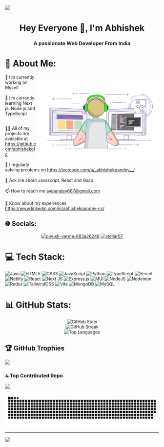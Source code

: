 <!--<h1 align="center">Hi 👋, I'm Abhishek Pandey</h1>
<h3 align="center">A passionate Software Engineer</h3>

<p align="left"> <img src="https://komarev.com/ghpvc/?username=abhishekofc&label=Profile%20views&color=0e75b6&style=flat" alt="abhishekofc" /> </p>

<p align="left"> <a href="https://github.com/ryo-ma/github-profile-trophy"><img src="https://github-profile-trophy.vercel.app/?username=abhishekofc" alt="abhishekofc" /></a> </p>

- 🔭 I’m currently working towards <br/>**Becoming a skilled and well-rounded Software Developer.**

- 🌱 I’m currently<br/> **Actively learning and deepening my expertise in DSA, Full Stack Web Development, and DevOps practices.**

- 👯 I’m looking to collaborate on <br/>**Open Source Team Projects and promoting digital accessibility for all users.**
  
- 💬 Ask me about<br/> **Topics related to Data Structures, Frontend Development, and frameworks such as React.**
  <br/>

- 📫 How to reach me **avipandey667@gmail.com**

- 📄 Know about my experiences (www.linkedin.com/in/abhishekpandey-cs)
  <br/>

- ⚡ Fun fact <br/>**To me, continuous curiosity and consistent effort are the foundations of technical excellence.**

<h3 align="left">Connect with me:</h3>
<p align="left">
<a href="https://linkedin.com/in/abhishekpandey-cs" target="blank"><img align="center" src="https://raw.githubusercontent.com/rahuldkjain/github-profile-readme-generator/master/src/images/icons/Social/linked-in-alt.svg" alt="abhishekpandey-cs" height="30" width="40" /></a>
<a href="https://instagram.com/abhishek.ofc_" target="blank"><img align="center" src="https://raw.githubusercontent.com/rahuldkjain/github-profile-readme-generator/master/src/images/icons/Social/instagram.svg" alt="abhishek.ofc_" height="30" width="40" /></a>
<a href="https://www.leetcode.com/_abhishekpandey__/" target="blank"><img align="center" src="https://raw.githubusercontent.com/rahuldkjain/github-profile-readme-generator/master/src/images/icons/Social/leet-code.svg" alt="_abhishekpandey__/" height="30" width="40" /></a>
</p>

<h3 align="left">🚀 Tech Stack:</h3>

<p align="left">
  <img src="https://img.shields.io/badge/React-20232A?style=for-the-badge&logo=react&logoColor=61DAFB" alt="React"/>
  <img src="https://img.shields.io/badge/MongoDB-4EA94B?style=for-the-badge&logo=mongodb&logoColor=white" alt="MongoDB"/>
  <img src="https://img.shields.io/badge/Java-ED8B00?style=for-the-badge&logo=java&logoColor=white" alt="Java"/>
  <img src="https://img.shields.io/badge/C-00599C?style=for-the-badge&logo=c&logoColor=white" alt="C"/>
  <img src="https://img.shields.io/badge/HTML5-E34F26?style=for-the-badge&logo=html5&logoColor=white" alt="HTML5"/>
  <img src="https://img.shields.io/badge/CSS3-1572B6?style=for-the-badge&logo=css3&logoColor=white" alt="CSS3"/>
  <img src="https://img.shields.io/badge/Netlify-000000?style=for-the-badge&logo=netlify&logoColor=00C7B7" alt="Netlify"/>
  <img src="https://img.shields.io/badge/Render-46E3B7?style=for-the-badge&logo=render&logoColor=white" alt="Render"/>
  <img src="https://img.shields.io/badge/MUI-007FFF?style=for-the-badge&logo=mui&logoColor=white" alt="MUI"/>
  <img src="https://img.shields.io/badge/Socket.io-010101?style=for-the-badge&logo=socket.io&logoColor=white" alt="Socket.IO"/>
</p>



<p><img align="left" src="https://github-readme-stats.vercel.app/api/top-langs?username=abhishekofc&show_icons=true&locale=en&layout=compact" alt="abhishekofc" /></p>

<p>&nbsp;<img align="center" src="https://github-readme-stats.vercel.app/api?username=abhishekofc&show_icons=true&locale=en" alt="abhishekofc" /></p>

<p><img align="center" src="https://github-readme-streak-stats.herokuapp.com/?user=abhishekofc&" alt="abhishekofc" /></p>-->



<img src="https://user-images.githubusercontent.com/76155456/155187006-4ef09ed3-3869-499f-84c3-7bdaa68f73d4.png" width="1000px"/>

<h1 align="center">Hey Everyone 👋, I'm Abhishek</h1>
<h3 align="center">A passionate Web Developer  From India </h3>

# 💫 About Me:
<img align="right" alt="Coding" width="400" src="https://raw.githubusercontent.com/devSouvik/devSouvik/master/gif3.gif">
🔭 I’m currently working on Myself<br><br>🌱 I’m currently learning Next js, Node js and TypeScript<br>

<br>👨‍💻 All of my projects are available at https://github.com/abhishekofc<br><br>📝 I regularly solving problems on https://leetcode.com/u/_abhishekpandey__/<br><br>💬 Ask me about Javascript, React and Gsap<br><br>📫 How to reach me avipandey667@gmail.com<br><br>📄 Know about my experiences https://www.linkedin.com/in/abhishekpandey-cs/

## 🌐 Socials:

<p align="center">
<a href="https://www.linkedin.com/in/abhishekpandey-cs/" target="blank"><img align="center" src="https://raw.githubusercontent.com/rahuldkjain/github-profile-readme-generator/master/src/images/icons/Social/linked-in-alt.svg" alt="piyush-verma-883a26248" height="30" width="40" /></a>
<a href="https://leetcode.com/u/_abhishekpandey__/" target="blank"><img align="center" src="https://raw.githubusercontent.com/rahuldkjain/github-profile-readme-generator/master/src/images/icons/Social/leet-code.svg" alt="stellar07" height="30" width="40" /></a>
</p>

# 💻 Tech Stack:
<!--![C](https://img.shields.io/badge/c-%2300599C.svg?style=for-the-badge&logo=c&logoColor=white) ![C++](https://img.shields.io/badge/c++-%2300599C.svg?style=for-the-badge&logo=c%2B%2B&logoColor=white) -->
![Java](https://img.shields.io/badge/java-%23ED8B00.svg?style=for-the-badge&logo=openjdk&logoColor=white) 
![HTML5](https://img.shields.io/badge/html5-%23E34F26.svg?style=for-the-badge&logo=html5&logoColor=white) 
![CSS3](https://img.shields.io/badge/css3-%231572B6.svg?style=for-the-badge&logo=css3&logoColor=white)
![JavaScript](https://img.shields.io/badge/javascript-%23323330.svg?style=for-the-badge&logo=javascript&logoColor=%23F7DF1E) 
![Python](https://img.shields.io/badge/python-3670A0?style=for-the-badge&logo=python&logoColor=ffdd54) 
![TypeScript](https://img.shields.io/badge/typescript-%23007ACC.svg?style=for-the-badge&logo=typescript&logoColor=white) 
![Vercel](https://img.shields.io/badge/vercel-%23000000.svg?style=for-the-badge&logo=vercel&logoColor=white) 
![Netlify](https://img.shields.io/badge/netlify-%23000000.svg?style=for-the-badge&logo=netlify&logoColor=#00C7B7) 
![React](https://img.shields.io/badge/react-%2320232a.svg?style=for-the-badge&logo=react&logoColor=%2361DAFB) 
![Next JS](https://img.shields.io/badge/Next-black?style=for-the-badge&logo=next.js&logoColor=white)
![Express.js](https://img.shields.io/badge/express.js-%23404d59.svg?style=for-the-badge&logo=express&logoColor=%2361DAFB) 
![MUI](https://img.shields.io/badge/MUI-%230081CB.svg?style=for-the-badge&logo=mui&logoColor=white) 
![NodeJS](https://img.shields.io/badge/node.js-6DA55F?style=for-the-badge&logo=node.js&logoColor=white)
![Nodemon](https://img.shields.io/badge/NODEMON-%23323330.svg?style=for-the-badge&logo=nodemon&logoColor=%BBDEAD)
![Redux](https://img.shields.io/badge/redux-%23593d88.svg?style=for-the-badge&logo=redux&logoColor=white) 
![TailwindCSS](https://img.shields.io/badge/tailwindcss-%2338B2AC.svg?style=for-the-badge&logo=tailwind-css&logoColor=white) 
![Vite](https://img.shields.io/badge/vite-%23646CFF.svg?style=for-the-badge&logo=vite&logoColor=white) 
![MongoDB](https://img.shields.io/badge/MongoDB-%234ea94b.svg?style=for-the-badge&logo=mongodb&logoColor=white)
![MySQL](https://img.shields.io/badge/mysql-%2300000f.svg?style=for-the-badge&logo=mysql&logoColor=white) 

# 📊 GitHub Stats:
<div align="center">
    <img src="https://github-readme-stats.vercel.app/api?username=piyushvermaa&theme=react&hide_border=false&include_all_commits=true&count_private=true" alt="GitHub Stats" />
    <br/>
    <img src="https://github-readme-streak-stats.herokuapp.com/?user=piyushvermaa&theme=react&hide_border=false" alt="GitHub Streak" />
    <br/>
    <img src="https://github-readme-stats.vercel.app/api/top-langs/?username=piyushvermaa&theme=react&hide_border=false&include_all_commits=true&count_private=true&layout=compact" alt="Top Languages" />
</div>


## 🏆 GitHub Trophies
![](https://github-profile-trophy.vercel.app/?username=abhishekofc&theme=onedark&no-frame=false&no-bg=false&margin-w=4)


### 🔝 Top Contributed Repo
![](https://github-contributor-stats.vercel.app/api?username=abhishekofc&limit=5&theme=onedark&combine_all_yearly_contributions=true)

![Snake animation](https://github.com/piyushvermaa/piyushvermaa/blob/output/github-contribution-grid-snake-dark.svg)


---
[![](https://visitcount.itsvg.in/api?id=abhishekofc&icon=0&color=0)](https://visitcount.itsvg.in)
